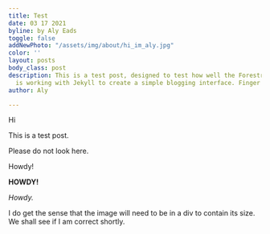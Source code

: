 ```yaml
---
title: Test
date: 03 17 2021
byline: by Aly Eads
toggle: false
addNewPhoto: "/assets/img/about/hi_im_aly.jpg"
color: ''
layout: posts
body_class: post
description: This is a test post, designed to test how well the Forestry.io CMS system
  is working with Jekyll to create a simple blogging interface. Finger's Crossed!
author: Aly

---
```

Hi

This is a test post.

Please do not look here.

Howdy!

**HOWDY!**

_Howdy._

I do get the sense that the image will need to be in a div to contain its size. We shall see if I am correct shortly.